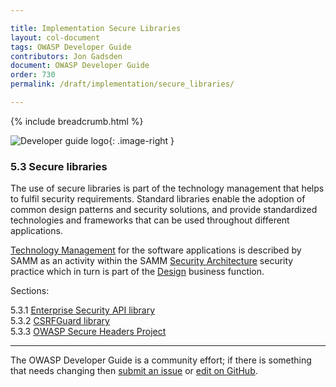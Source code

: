 ```yaml
---

title: Implementation Secure Libraries
layout: col-document
tags: OWASP Developer Guide
contributors: Jon Gadsden
document: OWASP Developer Guide
order: 730
permalink: /draft/implementation/secure_libraries/

---
```


{% include breadcrumb.html %}

<style type="text/css">
.image-right {
  height: 180px;
  display: block;
  margin-left: auto;
  margin-right: auto;
  float: right;
}
</style>

![Developer guide logo](../../../assets/images/dg_logo_bbd.png "OWASP Developer Guide"){: .image-right }

### 5.3 Secure libraries

The use of secure libraries is part of the technology management that helps to fulfil security requirements.
Standard libraries enable the adoption of common design patterns and security solutions,
and provide standardized technologies and frameworks that can be used throughout different applications.

[Technology Management][sammdsatm] for the software applications is described by SAMM as an activity
within the SAMM [Security Architecture][sammdsa] security practice
which in turn is part of the [Design][sammd] business function.

Sections:

5.3.1 [Enterprise Security API library](01-esapi.md)  
5.3.2 [CSRFGuard library](02-csrf-guard.md)  
5.3.3 [OWASP Secure Headers Project](03-secure-headers.md)  

----

The OWASP Developer Guide is a community effort; if there is something that needs changing
then [submit an issue][issue0703] or [edit on GitHub][edit0703].

[edit0703]: https://github.com/OWASP/www-project-developer-guide/blob/main/draft/07-implementation/03-secure-libraries/toc.md
[issue0703]: https://github.com/OWASP/www-project-developer-guide/issues/new?labels=enhancement&template=request.md&title=Update:%2007-implementation/03-secure-libraries/00-toc
[sammd]: https://owaspsamm.org/model/design/
[sammdsa]: https://owaspsamm.org/model/design/secure-architecture/
[sammdsatm]: https://owaspsamm.org/model/design/secure-architecture/stream-b/
